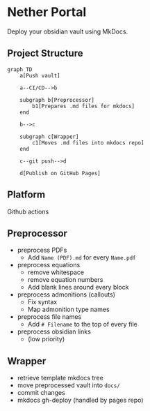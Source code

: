 # Nether Portal
Deploy your obsidian vault using MkDocs.

## Project Structure

```mermaid
graph TD
    a[Push vault]

    a--CI/CD-->b

    subgraph b[Preprocessor]
        b1[Prepares .md files for mkdocs]
    end

    b-->c

    subgraph c[Wrapper]
        c1[Moves .md files into mkdocs repo]
    end

    c--git push-->d

    d[Publish on GitHub Pages]
```

## Platform
Github actions

## Preprocessor
- preprocess PDFs
    - Add `Name (PDF).md` for every `Name.pdf`
- preprocess equations
    - remove whitespace
    - remove equation numbers
    - Add blank lines around every block
- preprocess admonitions (callouts)
    - Fix syntax
    - Map admonition type names
- preprocess file names
    - Add `# Filename` to the top of every file
- preprocess obsidian links
    - (low priority)

## Wrapper
- retrieve template mkdocs tree
- move preprocessed vault into `docs/`
- commit changes
- mkdocs gh-deploy (handled by pages repo)
